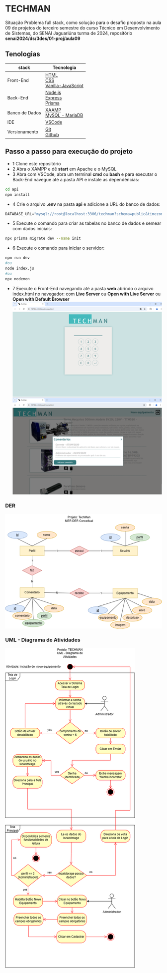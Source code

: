 # TECHMAN
Situação Problema full stack, como solução para o desafio proposto na aula 09 de projetos do terceiro semestre do curso Técnico em Desenvolvimento de Sistemas, do SENAI Jaguariúna turma de 2024, repositório **senai2024/ds/3des/01-proj/aula09**

## Tenologias
|stack|Tecnologia|
|-|-|
|Front-End|[HTML](https://developer.mozilla.org/pt-BR/docs/Web/HTML)<br>[CSS](https://developer.mozilla.org/pt-BR/docs/Web/CSS)<br>[Vanilla-JavaScript](https://developer.mozilla.org/pt-BR/docs/Web/JavaScript)|
|Back-End|[Node.js](https://nodejs.org/)<br>[Express](https://expressjs.com/)<br>[Prisma](https://www.prisma.io/)|
|Banco de Dados|[XAAMP](https://www.apachefriends.org/pt_br/index.html)<br>[MySQL - MariaDB](https://www.mysql.com/)|
|IDE|[VSCode](https://code.visualstudio.com/)|
|Versionamento|[Git](https://git-scm.com/)<br>[Github](https://github.com)|

## Passo a passo para execução do projeto
- 1 Clone este repositório
- 2 Abra o XAMPP e dê **start** em Apache e o MySQL
- 3 Abra com VSCode, abra um terminal **cmd** ou **bash** e para executar o Back-End navegue até a pasta API e instale as dependências:
```bash
cd api
npm install
```
- 4 Crie o arquivo **.env** na pasta **api** e adicione a URL do banco de dados:
```js
DATABASE_URL="mysql://root@localhost:3306/techman?schema=public&timezone=UTC"
```
- 5 Execute o comando para criar as tabelas no banco de dados e semear com dados iniciais:
```bash
npx prisma migrate dev --name init
```
- 6 Execute o comando para iniciar o servidor:
```bash
npm run dev
#ou
node index.js
#ou
npx nodemon
```
- 7 Execute o Front-End navegando até a pasta **web** abrindo o arquivo index.html no navegador: com **Live Server** ou **Open with Live Server** ou **Open with Default Browser**
![Print da tela de login](./docs/print-login.png)
![Print da tela de login](./docs/print-home.png)

### DER
![DER](./docs/mer-der.png)

### UML - Diagrama de Atividades
![UML](./docs/uml-atividades.png)